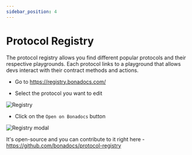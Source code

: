 ```yaml
---
sidebar_position: 4
---
```


# Protocol Registry

The protocol registry allows you find different popular protocols and their respective playgrounds. Each protocol links to a playground that allows devs interact with their contract methods and actions.

- Go to https://registry.bonadocs.com/

- Select the protocol you want to edit

![Registry](https://res.cloudinary.com/dfkuxnesz/image/upload/v1728709312/Screenshot_2024-10-12_at_06.01.10_s0ozcz.png)

- Click on the `Open on Bonadocs` button

![Registry modal](https://res.cloudinary.com/dfkuxnesz/image/upload/v1728709313/Screenshot_2024-10-12_at_06.01.15_ezhuom.png)


It's open-source and you can contribute to it right here - https://github.com/bonadocs/protocol-registry
